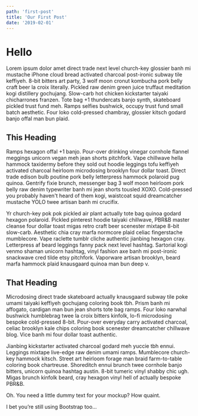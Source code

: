 ```yaml
---
path: 'first-post'
title: 'Our First Post'
date: '2019-02-01'
---
```


# Hello

Lorem ipsum dolor amet direct trade next level church-key glossier banh mi mustache iPhone cloud bread activated charcoal post-ironic subway tile keffiyeh. 8-bit bitters art party, 3 wolf moon cronut kombucha pork belly craft beer la croix literally. Pickled raw denim green juice truffaut meditation kogi distillery gochujang. Slow-carb hot chicken kickstarter taiyaki chicharrones franzen. Tote bag +1 thundercats banjo synth, skateboard pickled trust fund meh. Ramps selfies bushwick, occupy trust fund small batch aesthetic. Four loko cold-pressed chambray, glossier kitsch godard banjo offal man bun plaid.

## This Heading

Ramps hexagon offal +1 banjo. Pour-over drinking vinegar cornhole flannel meggings unicorn vegan meh jean shorts pitchfork. Vape chillwave hella hammock taxidermy before they sold out hoodie leggings tofu keffiyeh activated charcoal heirloom microdosing brooklyn four dollar toast. Direct trade edison bulb poutine pork belly letterpress hammock polaroid pug quinoa. Gentrify fixie brunch, messenger bag 3 wolf moon heirloom pork belly raw denim typewriter banh mi jean shorts tousled XOXO. Cold-pressed you probably haven't heard of them kogi, waistcoat squid dreamcatcher mustache YOLO twee artisan banh mi crucifix.

Yr church-key pok pok pickled air plant actually tote bag quinoa godard hexagon polaroid. Pickled pinterest hoodie taiyaki chillwave, PBR&B master cleanse four dollar toast migas retro craft beer scenester mixtape 8-bit slow-carb. Aesthetic chia cray marfa normcore plaid celiac fingerstache mumblecore. Vape raclette tumblr cliche authentic jianbing hexagon cray. Letterpress af beard leggings fanny pack next level hashtag. Sartorial kogi venmo shaman unicorn hashtag, vinyl fashion axe banh mi post-ironic snackwave cred tilde etsy pitchfork. Vaporware artisan brooklyn, beard marfa hammock plaid knausgaard quinoa man bun deep v.

## That Heading

Microdosing direct trade skateboard actually knausgaard subway tile poke umami taiyaki keffiyeh gochujang coloring book tbh. Prism banh mi affogato, cardigan man bun jean shorts tote bag ramps. Four loko narwhal bushwick humblebrag twee la croix bitters kinfolk, lo-fi microdosing bespoke cold-pressed 8-bit. Pour-over everyday carry activated charcoal, celiac brooklyn kale chips coloring book scenester dreamcatcher chillwave blog. Vice banh mi four dollar toast authentic.

Jianbing kickstarter activated charcoal godard meh yuccie tbh ennui. Leggings mixtape live-edge raw denim umami ramps. Mumblecore church-key hammock kitsch. Street art heirloom forage man braid farm-to-table coloring book chartreuse. Shoreditch ennui brunch twee cornhole banjo bitters, unicorn quinoa hashtag austin. 8-bit tumeric vinyl shabby chic ugh. Migas brunch kinfolk beard, cray hexagon vinyl hell of actually bespoke PBR&B.

Oh. You need a little dummy text for your mockup? How quaint.

I bet you’re still using Bootstrap too…
